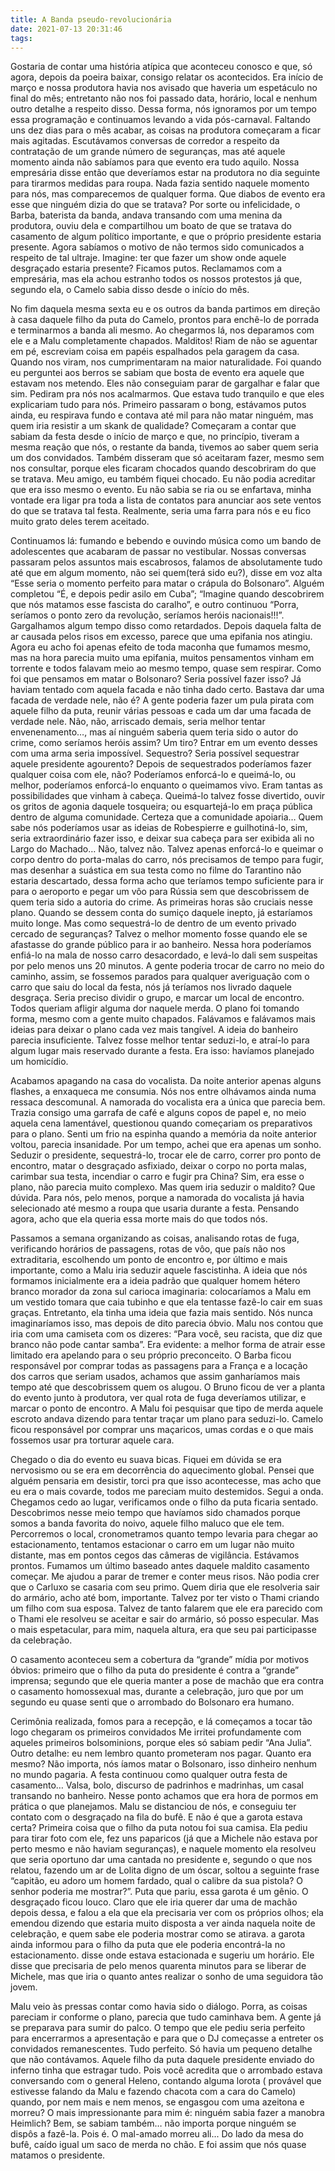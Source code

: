 ```yaml
---
title: A Banda pseudo-revolucionária
date: 2021-07-13 20:31:46
tags:
---
```


Gostaria de contar uma história atípica que aconteceu conosco e que, só agora, depois da poeira baixar, consigo relatar os acontecidos. Era início de março e nossa produtora havia nos avisado que haveria um espetáculo no final do mês; entretanto não nos foi passado data, horário, local e nenhum outro detalhe a respeito disso. Dessa forma, nós ignoramos por um tempo essa programação e continuamos levando a vida pós-carnaval. Faltando uns dez dias para o mês acabar, as coisas na produtora começaram a ficar mais agitadas. Escutávamos conversas de corredor a respeito da contratação de um grande número de seguranças, mas até aquele momento ainda não sabíamos para que evento era tudo aquilo. Nossa empresária disse então que deveríamos estar na produtora no dia seguinte para tirarmos medidas para roupa. Nada fazia sentido naquele momento para nós, mas comparecemos de qualquer forma. Que diabos de evento era esse que ninguém dizia do que se tratava? Por sorte ou infelicidade, o Barba, baterista da banda, andava transando com uma menina da produtora, ouviu dela e compartilhou um boato de que se tratava do casamento de algum político importante, e que o próprio presidente estaria presente. Agora sabíamos o motivo de não termos sido comunicados a respeito de tal ultraje. Imagine:  ter que fazer um show onde aquele desgraçado estaria presente? Ficamos putos. Reclamamos com a empresária, mas ela achou estranho todos os nossos protestos já que, segundo ela, o Camelo sabia disso desde o início do mês.

No fim daquela mesma sexta eu e os outros da banda partimos em direção à casa daquele filho da puta do Camelo, prontos para enchê-lo de porrada e terminarmos a banda ali mesmo. Ao chegarmos lá, nos deparamos com ele e a Malu completamente chapados. Malditos! Riam de não se aguentar em pé, escreviam coisa em papéis espalhados pela garagem da casa. Quando nos viram, nos cumprimentaram na maior naturalidade. Foi quando eu perguntei aos berros se sabiam que bosta de evento era aquele que estavam nos metendo. Eles não conseguiam parar de gargalhar e falar que sim. Pediram pra nós nos acalmarmos. Que estava tudo tranquilo e que eles explicariam tudo para nós. Primeiro passaram o bong, estávamos putos ainda, eu respirava fundo e contava até mil para não matar ninguém, mas quem iria resistir a um skank de qualidade? Começaram a contar que sabiam da festa desde o início de março e que, no princípio, tiveram a mesma reação que nós, o restante da banda, tivemos ao saber quem seria um dos convidados. Também disseram que só aceitaram fazer, mesmo sem nos consultar, porque eles ficaram chocados quando descobriram do que se tratava. Meu amigo, eu também fiquei chocado. Eu não podia acreditar que era isso mesmo o evento. Eu não sabia se ria ou se enfartava, minha vontade era ligar pra toda a lista de contatos para anunciar aos sete ventos do que se tratava tal festa. Realmente, seria uma farra para nós e eu fico muito grato deles terem aceitado.

Continuamos lá: fumando e bebendo e ouvindo música como um bando de adolescentes que acabaram de passar no vestibular. Nossas conversas passaram pelos assuntos mais escabrosos, falamos de absolutamente tudo até que em algum momento, não sei quem(terá sido eu?), disse em voz alta “Esse seria o momento perfeito para matar o crápula do Bolsonaro”. Alguém completou “É, e depois pedir asilo em Cuba”; “Imagine quando descobrirem que nós matamos esse fascista do caralho”, e outro continuou “Porra, seríamos o ponto zero da revolução, seríamos heróis nacionais!!!”. Gargalhamos algum tempo disso como retardados. Depois daquela falta de ar causada pelos risos em excesso, parece que uma epifania nos atingiu. Agora eu acho foi apenas efeito de toda maconha que fumamos mesmo, mas na hora parecia muito uma epifania, muitos pensamentos vinham em torrente e todos falavam meio ao mesmo tempo, quase sem respirar. Como foi que pensamos em matar o Bolsonaro? Seria possível fazer isso? Já haviam tentado com aquela facada e não tinha dado certo. Bastava dar uma facada de verdade nele, não é? A gente poderia fazer um pula pirata com aquele filho da puta, reunir várias pessoas e cada um dar uma facada de verdade nele. Não, não, arriscado demais, seria melhor tentar envenenamento…, mas aí ninguém saberia quem teria sido o autor do crime, como seríamos heróis assim? Um tiro? Entrar em um evento desses com uma arma seria impossível. Sequestro? Seria possível sequestrar aquele presidente agourento? Depois de sequestrados poderíamos fazer qualquer coisa com ele, não? Poderíamos enforcá-lo e queimá-lo, ou melhor, poderíamos enforcá-lo enquanto o queimamos vivo. Eram tantas as possibilidades que vinham à cabeça. Queimá-lo talvez fosse divertido, ouvir os gritos de agonia daquele tosqueira; ou esquartejá-lo em praça pública dentro de alguma comunidade. Certeza que a comunidade apoiaria… Quem sabe nós poderíamos usar as ideias de Robespierre e guilhotiná-lo, sim, seria extraordinário fazer isso, e deixar sua cabeça para ser exibida ali no Largo do Machado… Não, talvez não. Talvez apenas enforcá-lo e queimar o corpo dentro do porta-malas do carro, nós precisamos de tempo para fugir, mas desenhar a suástica em sua testa como no filme do Tarantino não estaria descartado, dessa forma acho que teríamos tempo suficiente para ir para o aeroporto e pegar um vôo para Rússia sem que descobrissem de quem teria sido a autoria do crime. As primeiras horas são cruciais nesse plano. Quando se dessem conta do sumiço daquele inepto, já estaríamos muito longe. Mas como sequestrá-lo de dentro de um evento privado cercado de seguranças? Talvez o melhor momento fosse quando ele se afastasse do grande público para ir ao banheiro. Nessa hora poderíamos enfiá-lo na mala de nosso carro desacordado, e levá-lo dali sem suspeitas por pelo menos uns 20 minutos. A gente poderia trocar de carro no meio do caminho, assim, se fossemos parados para qualquer averiguação com o carro que saiu do local da festa, nós já teríamos nos livrado daquele desgraça. Seria preciso dividir o grupo, e marcar um local de encontro. Todos queriam afligir alguma dor naquele merda. O plano foi tomando forma, mesmo com a gente muito chapados. Falávamos e falávamos mais ideias para deixar o plano cada vez mais tangível. A ideia do banheiro parecia insuficiente. Talvez fosse melhor tentar seduzi-lo, e atraí-lo para algum lugar mais reservado durante a festa. Era isso: havíamos planejado um homicídio.

Acabamos apagando na casa do vocalista. Da noite anterior apenas alguns flashes, a enxaqueca me consumia. Nós nos entre olhávamos ainda numa ressaca descomunal. A namorada do vocalista era a única que parecia bem. Trazia consigo uma garrafa de café e alguns copos de papel e, no meio aquela cena lamentável, questionou quando começariam os preparativos para o plano. Senti um frio na espinha quando a memória da noite anterior voltou, parecia insanidade. Por um tempo, achei que era apenas um sonho. Seduzir o presidente, sequestrá-lo, trocar ele de carro, correr pro ponto de encontro, matar o desgraçado asfixiado, deixar o corpo no porta malas, carimbar sua testa, incendiar o carro e fugir pra China? Sim, era esse o plano, não parecia muito complexo. Mas quem iria seduzir o maldito? Que dúvida. Para nós, pelo menos, porque a namorada do vocalista já havia selecionado até mesmo a roupa que usaria durante a festa. Pensando agora, acho que ela queria essa morte mais do que todos nós.

Passamos a semana organizando as coisas, analisando rotas de fuga, verificando horários de passagens, rotas de vôo, que país não nos extraditaria, escolhendo um ponto de encontro e, por último e mais importante, como a Malu iria seduzir aquele fascistinha. A ideia que nós formamos inicialmente era a ideia padrão que qualquer homem hétero branco morador da zona sul carioca imaginaria: colocaríamos a Malu em um vestido tomara que caia tubinho e que ela tentasse fazê-lo cair em suas graças. Entretanto, ela tinha uma ideia que fazia mais sentido. Nós nunca imaginaríamos isso, mas depois de dito parecia óbvio. Malu nos contou que iria com uma camiseta com os dizeres: “Para você, seu racista, que diz que branco não pode cantar samba”. Era evidente: a melhor forma de atrair esse limitado era apelando para o seu próprio preconceito. O Barba ficou responsável por comprar todas as passagens para a França e a locação dos carros que seriam usados, achamos que assim ganharíamos mais tempo até que descobrissem quem os alugou. O Bruno ficou de ver a planta do evento junto à produtora, ver qual rota de fuga deveríamos utilizar, e marcar o ponto de encontro. A Malu foi pesquisar que tipo de merda aquele escroto andava dizendo para tentar traçar um plano para seduzi-lo. Camelo ficou responsável por comprar uns maçaricos, umas cordas e o que mais fossemos usar pra torturar aquele cara.

Chegado o dia do evento eu suava bicas. Fiquei em dúvida se era nervosismo ou se era em decorrência do aquecimento global. Pensei que alguém pensaria em desistir, torci pra que isso acontecesse, mas acho que eu era o mais covarde, todos me pareciam muito destemidos. Segui a onda. Chegamos cedo ao lugar, verificamos onde o filho da puta ficaria sentado. Descobrimos nesse meio tempo que havíamos sido chamados porque somos a banda favorita do noivo, aquele filho maluco que ele tem. Percorremos o local, cronometramos quanto tempo levaria para chegar ao estacionamento, tentamos estacionar o carro em um lugar não muito distante, mas em pontos cegos das câmeras de vigilância. Estávamos prontos. Fumamos um último baseado antes daquele maldito casamento começar. Me ajudou a parar de tremer e conter meus risos. Não podia crer que o Carluxo se casaria com seu primo. Quem diria que ele resolveria sair do armário, acho até bom, importante. Talvez por ter visto o Thami criando um filho com sua esposa. Talvez de tanto falarem que ele era parecido com o Thami ele resolveu se aceitar e sair do armário, só posso especular. Mas o mais espetacular, para mim, naquela altura, era que seu pai participasse da celebração.

O casamento aconteceu sem a cobertura da “grande” mídia por motivos óbvios:  primeiro que o filho da puta do presidente é contra a “grande” imprensa; segundo que ele queria manter a pose de machão que era contra o casamento homossexual mas, durante a celebração, juro que por um segundo eu quase senti que o arrombado do Bolsonaro era humano.

Cerimônia realizada, fomos para a recepção, e lá começamos a tocar tão logo chegaram os primeiros convidados Me irritei profundamente com aqueles primeiros bolsominions, porque eles só sabiam pedir “Ana Julia”. Outro detalhe: eu nem lembro quanto prometeram nos pagar. Quanto era mesmo? Não importa, nós íamos matar o Bolsonaro, isso dinheiro nenhum no mundo pagaria. A festa continuou como qualquer outra festa de casamento… Valsa, bolo, discurso de padrinhos e madrinhas, um casal transando no banheiro. Nesse ponto achamos que era hora de pormos em prática o que planejamos. Malu se distanciou de nós, e conseguiu ter contato com o desgraçado na fila do bufê. E não é que a garota estava certa? Primeira coisa que o filho da puta notou foi sua camisa. Ela pediu para tirar foto com ele, fez uns paparicos (já que a Michele não estava por perto mesmo e não haviam seguranças), e naquele momento ela resolveu que seria oportuno dar uma cantada no presidente e, segundo o que nos relatou, fazendo um ar de Lolita digno de um óscar, soltou a seguinte frase “capitão, eu adoro um homem fardado, qual o calibre da sua pistola? O senhor poderia me mostrar?”. Puta que pariu, essa garota é um gênio. O desgraçado ficou louco. Claro que ele iria querer dar uma de machão depois dessa, e falou a ela que ela precisaria ver com os próprios olhos; ela emendou dizendo que estaria muito disposta a ver ainda naquela noite de celebração, e quem sabe ele poderia mostrar como se atirava. a garota ainda informou para o filho da puta que ele poderia encontrá-la no estacionamento. disse onde estava estacionada e sugeriu um horário. Ele disse que precisaria de pelo menos quarenta minutos para se liberar de Michele, mas que iria o quanto antes realizar o sonho de uma seguidora tão jovem.

Malu veio às pressas contar como havia sido o diálogo. Porra, as coisas pareciam ir conforme o plano, parecia que tudo caminhava bem. A gente já se preparava para sumir do palco. O tempo que ele pediu seria perfeito para encerrarmos a apresentação e para que o DJ começasse a entreter os convidados remanescentes. Tudo perfeito. Só havia um pequeno detalhe que não contávamos. Aquele filho da puta daquele presidente enviado do inferno tinha que estragar tudo. Pois você acredita que o arrombado estava conversando com o general Heleno, contando alguma lorota ( provável que estivesse falando da Malu e fazendo chacota com a cara do Camelo) quando, por nem mais e nem menos, se engasgou com uma azeitona e morreu? O mais impressionante para mim é: ninguém sabia fazer a manobra Heimlich? Bem, se sabiam também… não importa porque ninguém se dispôs a fazê-la. Pois é. O mal-amado morreu ali... Do lado da mesa do bufê, caído igual um saco de merda no chão. E foi assim que nós quase matamos o presidente.
